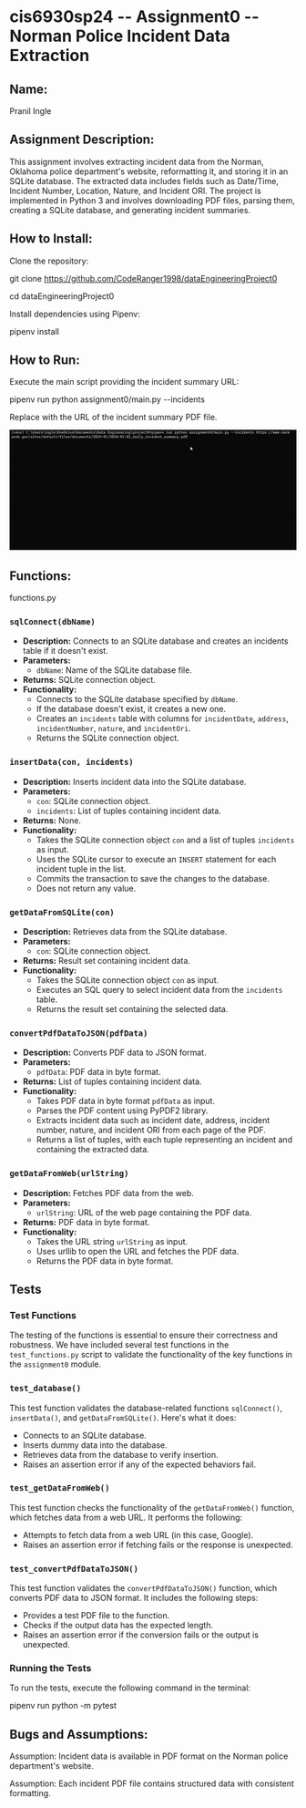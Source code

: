 # cis6930sp24 -- Assignment0 -- Norman Police Incident Data Extraction

## Name:
Pranil Ingle

## Assignment Description:
This assignment involves extracting incident data from the Norman, Oklahoma police department's website, reformatting it, and storing it in an SQLite database. The extracted data includes fields such as Date/Time, Incident Number, Location, Nature, and Incident ORI. The project is implemented in Python 3 and involves downloading PDF files, parsing them, creating a SQLite database, and generating incident summaries.

## How to Install:
Clone the repository:

git clone https://github.com/CodeRanger1998/dataEngineeringProject0

cd dataEngineeringProject0

Install dependencies using Pipenv:

pipenv install

## How to Run:

Execute the main script providing the incident summary URL:

pipenv run python assignment0/main.py --incidents <url>

Replace <url> with the URL of the incident summary PDF file.

![alt text](https://github.com/CodeRanger1998/dataEngineeringProject0/blob/main/resources/dataengineeringanimation.gif "Example run gif")

## Functions:

functions.py

### `sqlConnect(dbName)`
- **Description:** Connects to an SQLite database and creates an incidents table if it doesn't exist.
- **Parameters:**
  - `dbName`: Name of the SQLite database file.
- **Returns:** SQLite connection object.
- **Functionality:**
  - Connects to the SQLite database specified by `dbName`.
  - If the database doesn't exist, it creates a new one.
  - Creates an `incidents` table with columns for `incidentDate`, `address`, `incidentNumber`, `nature`, and `incidentOri`.
  - Returns the SQLite connection object.

### `insertData(con, incidents)`
- **Description:** Inserts incident data into the SQLite database.
- **Parameters:**
  - `con`: SQLite connection object.
  - `incidents`: List of tuples containing incident data.
- **Returns:** None.
- **Functionality:**
  - Takes the SQLite connection object `con` and a list of tuples `incidents` as input.
  - Uses the SQLite cursor to execute an `INSERT` statement for each incident tuple in the list.
  - Commits the transaction to save the changes to the database.
  - Does not return any value.

### `getDataFromSQLite(con)`
- **Description:** Retrieves data from the SQLite database.
- **Parameters:**
  - `con`: SQLite connection object.
- **Returns:** Result set containing incident data.
- **Functionality:**
  - Takes the SQLite connection object `con` as input.
  - Executes an SQL query to select incident data from the `incidents` table.
  - Returns the result set containing the selected data.

### `convertPdfDataToJSON(pdfData)`
- **Description:** Converts PDF data to JSON format.
- **Parameters:**
  - `pdfData`: PDF data in byte format.
- **Returns:** List of tuples containing incident data.
- **Functionality:**
  - Takes PDF data in byte format `pdfData` as input.
  - Parses the PDF content using PyPDF2 library.
  - Extracts incident data such as incident date, address, incident number, nature, and incident ORI from each page of the PDF.
  - Returns a list of tuples, with each tuple representing an incident and containing the extracted data.

### `getDataFromWeb(urlString)`
- **Description:** Fetches PDF data from the web.
- **Parameters:**
  - `urlString`: URL of the web page containing the PDF data.
- **Returns:** PDF data in byte format.
- **Functionality:**
  - Takes the URL string `urlString` as input.
  - Uses urllib to open the URL and fetches the PDF data.
  - Returns the PDF data in byte format.

## Tests

### Test Functions

The testing of the functions is essential to ensure their correctness and robustness. We have included several test functions in the `test_functions.py` script to validate the functionality of the key functions in the `assignment0` module.

### `test_database()`

This test function validates the database-related functions `sqlConnect()`, `insertData()`, and `getDataFromSQLite()`. Here's what it does:
- Connects to an SQLite database.
- Inserts dummy data into the database.
- Retrieves data from the database to verify insertion.
- Raises an assertion error if any of the expected behaviors fail.

### `test_getDataFromWeb()`

This test function checks the functionality of the `getDataFromWeb()` function, which fetches data from a web URL. It performs the following:
- Attempts to fetch data from a web URL (in this case, Google).
- Raises an assertion error if fetching fails or the response is unexpected.

### `test_convertPdfDataToJSON()`

This test function validates the `convertPdfDataToJSON()` function, which converts PDF data to JSON format. It includes the following steps:
- Provides a test PDF file to the function.
- Checks if the output data has the expected length.
- Raises an assertion error if the conversion fails or the output is unexpected.

### Running the Tests

To run the tests, execute the following command in the terminal:

pipenv run python -m pytest

## Bugs and Assumptions:

Assumption: Incident data is available in PDF format on the Norman police department's website.

Assumption: Each incident PDF file contains structured data with consistent formatting.
